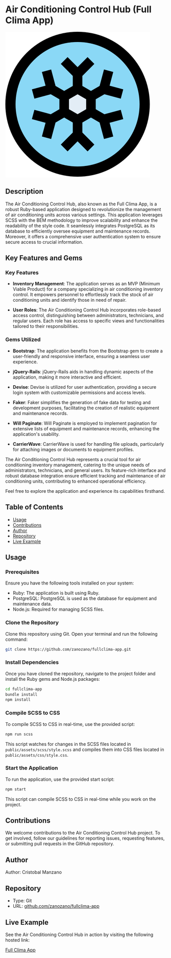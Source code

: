 # Air Conditioning Control Hub (Full Clima App)

![Full Clima App](./app/assets/images/brand.svg)

## Description

The Air Conditioning Control Hub, also known as the Full Clima App, is a robust Ruby-based application designed to revolutionize the management of air conditioning units across various settings. This application leverages SCSS with the BEM methodology to improve scalability and enhance the readability of the style code. It seamlessly integrates PostgreSQL as its database to efficiently oversee equipment and maintenance records. Moreover, it offers a comprehensive user authentication system to ensure secure access to crucial information.

## Key Features and Gems

### Key Features

- **Inventory Management**: The application serves as an MVP (Minimum Viable Product) for a company specializing in air conditioning inventory control. It empowers personnel to effortlessly track the stock of air conditioning units and identify those in need of repair.

- **User Roles**: The Air Conditioning Control Hub incorporates role-based access control, distinguishing between administrators, technicians, and regular users. Each role has access to specific views and functionalities tailored to their responsibilities.

### Gems Utilized

- **Bootstrap**: The application benefits from the Bootstrap gem to create a user-friendly and responsive interface, ensuring a seamless user experience.

- **jQuery-Rails**: jQuery-Rails aids in handling dynamic aspects of the application, making it more interactive and efficient.

- **Devise**: Devise is utilized for user authentication, providing a secure login system with customizable permissions and access levels.

- **Faker**: Faker simplifies the generation of fake data for testing and development purposes, facilitating the creation of realistic equipment and maintenance records.

- **Will Paginate**: Will Paginate is employed to implement pagination for extensive lists of equipment and maintenance records, enhancing the application's usability.

- **CarrierWave**: CarrierWave is used for handling file uploads, particularly for attaching images or documents to equipment profiles.

The Air Conditioning Control Hub represents a crucial tool for air conditioning inventory management, catering to the unique needs of administrators, technicians, and general users. Its feature-rich interface and robust database integration ensure efficient tracking and maintenance of air conditioning units, contributing to enhanced operational efficiency.

Feel free to explore the application and experience its capabilities firsthand.

## Table of Contents

- [Usage](#usage)
- [Contributions](#contributions)
- [Author](#author)
- [Repository](#repository)
- [Live Example](#live-example)

## Usage

### Prerequisites

Ensure you have the following tools installed on your system:

- Ruby: The application is built using Ruby.
- PostgreSQL: PostgreSQL is used as the database for equipment and maintenance data.
- Node.js: Required for managing SCSS files.

### Clone the Repository

Clone this repository using Git. Open your terminal and run the following command:

```bash
git clone https://github.com/zanozano/fullclima-app.git
```

### Install Dependencies

Once you have cloned the repository, navigate to the project folder and install the Ruby gems and Node.js packages:

```bash
cd fullclima-app
bundle install
npm install
```

### Compile SCSS to CSS

To compile SCSS to CSS in real-time, use the provided script:

```bash
npm run scss
```

This script watches for changes in the SCSS files located in `public/assets/scss/style.scss` and compiles them into CSS files located in `public/assets/css/style.css`.

### Start the Application

To run the application, use the provided start script:

```bash
npm start
```

This script can compile SCSS to CSS in real-time while you work on the project.

## Contributions

We welcome contributions to the Air Conditioning Control Hub project. To get involved, follow our guidelines for reporting issues, requesting features, or submitting pull requests in the GitHub repository.

## Author

Author: Cristobal Manzano

## Repository

- Type: Git
- URL: [github.com/zanozano/fullclima-app](https://github.com/zanozano/fullclima-app.git)

## Live Example

See the Air Conditioning Control Hub in action by visiting the following hosted link:

[Full Clima App](https://iguana-fd59e.firebaseapp.com/)
